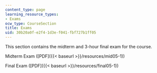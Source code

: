 ```yaml
---
content_type: page
learning_resource_types:
- Exams
ocw_type: CourseSection
title: Exams
uid: 30b20a0f-e2f4-1d3e-f041-fbf727b1ff05
---
```


This section contains the midterm and 3-hour final exam for the course.

Midterm Exam ([PDF]({{< baseurl >}}/resources/mid05-1))

Final Exam ([PDF]({{< baseurl >}}/resources/final05-1))